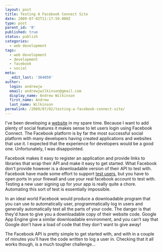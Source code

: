 ```yaml
---
layout: post
title: Testing A Facebook Connect Site
date: 2009-07-02T11:17:59.000Z
type: post
parent_id: '0'
published: true
status: publish
categories:
  - web development
tags:
  - web development
  - development
  - facebook
  - social
meta:
  _edit_last: '364050'
author:
  login: andrewjw
  email: andrewjwilkinson@gmail.com
  display_name: Andrew Wilkinson
  first_name: Andrew
  last_name: Wilkinson
permalink: /2009/07/02/testing-a-facebook-connect-site/
---
```

I've been developing a <a href="http://www.tvutopia.net">website</a> in my spare time. Because I want to add plenty of social features it makes sense to let users login using Facebook Connect. The Facebook platform is by far the most successful social platform with many developers having created applications and websites that use it. I expected that the experience for developers would be a good one. Unfortunately, I was disappointed.

Facebook makes it easy to register an application and provide links to libraries that wrap their API and make it easy to get started. What Facebook don't provide however is a downloadable version of their API to test with. Facebook have made some effort to support <a href="http://wiki.developers.facebook.com/index.php/Test_Accounts">test users</a>, but you have to open ports in your firewall and use your real facebook account to test with. Testing a new user signing up for your app is really quite a chore. Automating this sort of test is essentially impossible.

In an ideal world Facebook would produce a downloadable program that you can use to automatically user, programmatically log in users and generally automatically test all the parts of your code. The danger is that they'd have to give you a downloadable copy of their website code. Google App Engine give a similar downloadable environment, and you can't say that Google don't have a load of code that they don't want to give away!

The Facebook API is pretty simple to get started with, and with in a couple of minutes you'll have the code written to log a user in. Checking that it all works though, is a much tougher challenge...
